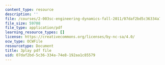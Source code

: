 ```yaml
---
content_type: resource
description: ''
file: /courses/2-003sc-engineering-dynamics-fall-2011/07daf2bd5c36334a74e8192aa1c85579_osyKjTQuwlk.pdf
file_size: 59708
file_type: application/pdf
learning_resource_types: []
license: https://creativecommons.org/licenses/by-nc-sa/4.0/
ocw_type: OCWFile
resourcetype: Document
title: 3play pdf file
uid: 07daf2bd-5c36-334a-74e8-192aa1c85579
---
```

